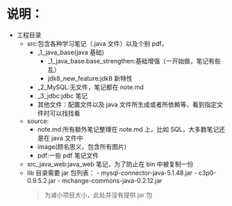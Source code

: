 # 说明：

- 工程目录
  - src:包含各种学习笔记（.java 文件）以及个别 pdf。
    - \_1_java_base(java 基础)
      - \_1_java_base.base_strengthen:基础增强（一开始做，笔记有些乱）
      - jdk8_new_feature:jdk8 新特性
    - \_2_MySQL:无文件，笔记都在 note.md
    - \_3_jdbc:jdbc 笔记
    - 其他文件：配置文件以及 java 文件所生成或者所依赖等，看到指定文件时可以找找看
  - source:
    - note.md:所有额外笔记整理在 note.md 上，比如 SQL，大多数笔记还是在 java 文件中
    - image(顾名思义，包含所有图片)
    - pdf:一些 pdf 笔记文件
  - src_java_web:java_web 笔记，为了防止在 bin 中被复制一份
  - lib 目录需要 jar 包列表： - mysql-connector-java-5.1.48.jar - c3p0-0.9.5.2.jar - mchange-commons-java-0.2.12.jar
    > 为减小项目大小，此处并没有提供 jar 包
